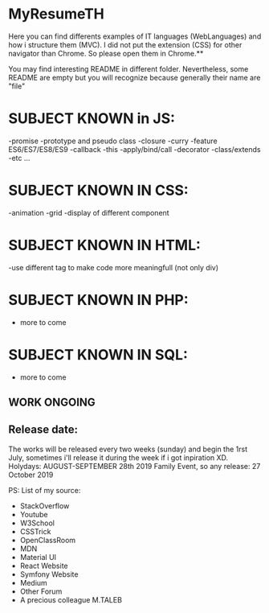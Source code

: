 # MyResumeTH
Here you can find differents examples of IT languages (WebLanguages) and how i structure them (MVC). I did not put the extension (CSS) for other navigator than Chrome. So please open them in Chrome.**

You may find interesting README in different folder. Nevertheless, some README are empty but you will recognize because generally their name are "file" 

# SUBJECT KNOWN in JS:
-promise
-prototype and pseudo class
-closure
-curry
-feature ES6/ES7/ES8/ES9
-callback
-this
-apply/bind/call
-decorator
-class/extends
-etc ...

# SUBJECT KNOWN IN CSS:
-animation
-grid
-display of different component

# SUBJECT KNOWN IN HTML:
-use different tag to make code more meaningfull (not only div)

# SUBJECT KNOWN IN PHP:
- more to come

# SUBJECT KNOWN IN SQL:
- more to come


## **WORK ONGOING**
## **Release date:**
The works will be released every two weeks (sunday) and begin the 1rst July, sometimes i'll release it during the week if i got inpiration XD.
Holydays: AUGUST-SEPTEMBER 28th 2019
Family Event, so any release: 27 October 2019

PS:
List of my source:
- StackOverflow
- Youtube
- W3School
- CSSTrick
- OpenClassRoom
- MDN
- Material UI
- React Website
- Symfony Website
- Medium
- Other Forum
- A precious colleague M.TALEB


